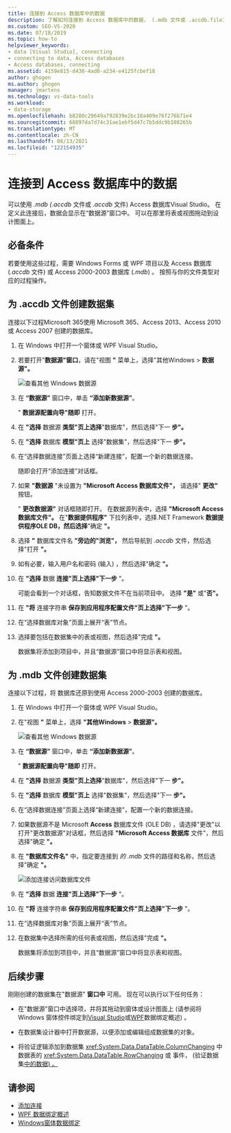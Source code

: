 ```yaml
---
title: 连接到 Access 数据库中的数据
description: 了解如何连接到 Access 数据库中的数据， (.mdb 文件或 .accdb.file) 文件Visual Studio。
ms.custom: SEO-VS-2020
ms.date: 07/18/2019
ms.topic: how-to
helpviewer_keywords:
- data [Visual Studio], connecting
- connecting to data, Access databases
- Access databases, connecting
ms.assetid: 4159e815-d430-4ad0-a234-e4125fcbef18
author: ghogen
ms.author: ghogen
manager: jmartens
ms.technology: vs-data-tools
ms.workload:
- data-storage
ms.openlocfilehash: b8280c29649a792839e2bc18a409e76f276b71e4
ms.sourcegitcommit: 68897da7d74c31ae1ebf5d47c7b5ddc9b108265b
ms.translationtype: MT
ms.contentlocale: zh-CN
ms.lasthandoff: 08/13/2021
ms.locfileid: "122154935"
---
```

# <a name="connect-to-data-in-an-access-database"></a>连接到 Access 数据库中的数据

可以使用 *.mdb (.accdb* 文件或 *.accdb* 文件) Access 数据库Visual Studio。 在定义此连接后，数据会显示在“数据源”窗口中。 可以在那里将表或视图拖动到设计图面上。

## <a name="prerequisites"></a>必备条件

若要使用这些过程，需要 Windows Forms 或 WPF 项目以及 Access 数据库 (*.accdb* 文件) 或 Access 2000-2003 数据库 (*.mdb*) 。 按照与你的文件类型对应的过程操作。

## <a name="create-a-dataset-for-an-accdb-file"></a>为 .accdb 文件创建数据集

连接以下过程Microsoft 365使用 Microsoft 365、Access 2013、Access 2010 或 Access 2007 创建的数据库。

1. 在 Windows 中打开一个窗体或 WPF Visual Studio。

2. 若要打开"**数据源"窗口**，请在"视图 **"** 菜单上，选择"其他Windows  >  **数据源"。**

   ![查看其他 Windows 数据源](../data-tools/media/viewdatasources.png)

3. 在 **“数据源”** 窗口中，单击 **“添加新数据源”**。

   " **数据源配置向导"随即** 打开。

4. 在 **"选择** 数据源 **类型"页上选择**"数据库"，然后选择"下一 **步"。**

5. 在 **"选择** 数据库 **模型"页上** 选择"数据集"，然后选择"下一 **步"。**

6. 在“选择数据连接”页面上选择“新建连接”，配置一个新的数据连接。

   随即会打开“添加连接”对话框。

7. 如果 **"数据源** "未设置为 **"Microsoft Access 数据库文件"，** 请选择" **更改"** 按钮。

   " **更改数据源"** 对话框随即打开。 在数据源列表中，选择 **"Microsoft Access 数据库文件"。** 在"**数据提供程序"** 下拉列表中，选择.NET Framework **数据提供程序OLE DB，然后选择**"确定 **"。**

8. 选择 **"** 数据库文件名 **"旁边的"浏览"，** 然后导航到 *.accdb* 文件，然后选择"打开 **"。**

9. 如有必要，输入用户名和密码 (输入) ，然后选择"确定 **"。**

10. 在 **"选择** 数据 **连接"页上选择"下一步** "。

    可能会看到一个对话框，告知数据文件不在当前项目中。 选择 **"是"** 或"**否"。**

11. 在 **"将** 连接字符串 **保存到应用程序配置文件"页上选择"下一步** "。

12. 在“选择数据库对象”页面上展开“表”节点。

13. 选择要包括在数据集中的表或视图，然后选择"完成 **"。**

    数据集将添加到项目中，并且“数据源”窗口中将显示表和视图。

## <a name="create-a-dataset-for-an-mdb-file"></a>为 .mdb 文件创建数据集

连接以下过程，将 数据库还原到使用 Access 2000-2003 创建的数据库。

1. 在 Windows 中打开一个窗体或 WPF Visual Studio。

2. 在"视图 **"** 菜单上，选择 **"其他Windows**  >  **数据源"。**

   ![查看其他 Windows 数据源](../data-tools/media/viewdatasources.png)

3. 在 **“数据源”** 窗口中，单击 **“添加新数据源”**。

    " **数据源配置向导"随即** 打开。

4. 在 **"选择** 数据源 **类型"页上选择**"数据库"，然后选择"下一 **步"。**

5. 在 **"选择** 数据库 **模型"页上** 选择"数据集"，然后选择"下一 **步"。**

6. 在“选择数据连接”页面上选择“新建连接”，配置一个新的数据连接。

7. 如果数据源不是 Microsoft **Access** 数据库文件 (OLE DB) ，请选择"更改"以打开"更改数据源"对话框，然后选择 **"Microsoft Access 数据库** 文件"，然后选择"确定 **"。**

8. 在 **"数据库文件名"** 中，指定要连接到 *的 .mdb* 文件的路径和名称，然后选择"确定 **"。**

   ![添加连接访问数据库文件](../data-tools/media/add-connection-access-db.png)

9. 在 **"选择** 数据 **连接"页上选择"下一步** "。

10. 在 **"将** 连接字符串 **保存到应用程序配置文件"页上选择"下一步** "。

11. 在“选择数据库对象”页面上展开“表”节点。

12. 在数据集中选择所需的任何表或视图，然后选择"完成 **"。**

    数据集将添加到项目中，并且“数据源”窗口中将显示表和视图。

## <a name="next-steps"></a>后续步骤

刚刚创建的数据集在"数据源" **窗口中** 可用。 现在可以执行以下任何任务：

- 在"数据源"窗口中选择项，并将其拖动到窗体或设计图面上 (请参阅将 Windows 窗体控件绑定到[Visual Studio](../data-tools/bind-windows-forms-controls-to-data-in-visual-studio.md)或[WPF](/dotnet/desktop-wpf/data/data-binding-overview)数据绑定概述) 。

- 在数据集设计器中打开数据源，以便添加或编辑组成数据集的对象。

- 将验证逻辑添加到数据集 <xref:System.Data.DataTable.ColumnChanging> 中数据表的 <xref:System.Data.DataTable.RowChanging> 或 事件， (验证数据集[中的数据) 。](../data-tools/validate-data-in-datasets.md)

## <a name="see-also"></a>请参阅

- [添加连接](../data-tools/add-new-connections.md)
- [WPF 数据绑定概述](/dotnet/framework/wpf/data/data-binding-overview)
- [Windows窗体数据绑定](/dotnet/framework/winforms/data-binding-and-windows-forms)
